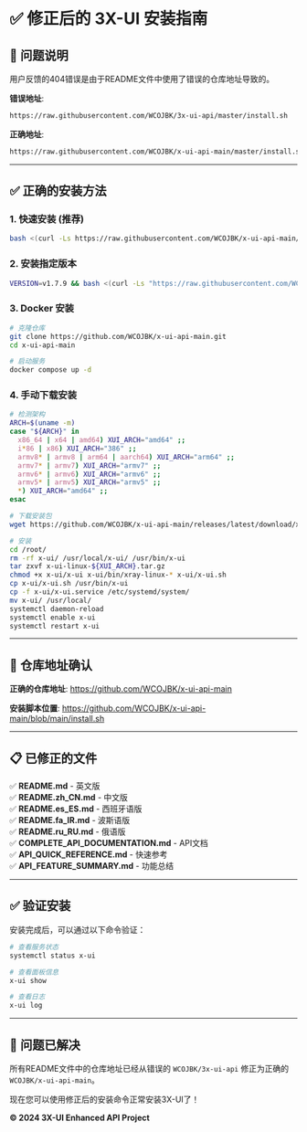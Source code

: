 # ✅ 修正后的 3X-UI 安装指南

## 🔧 问题说明

用户反馈的404错误是由于README文件中使用了错误的仓库地址导致的。

**错误地址**:
```bash
https://raw.githubusercontent.com/WCOJBK/3x-ui-api/master/install.sh
```

**正确地址**:
```bash
https://raw.githubusercontent.com/WCOJBK/x-ui-api-main/master/install.sh
```

---

## ✅ 正确的安装方法

### 1. 快速安装 (推荐)

```bash
bash <(curl -Ls https://raw.githubusercontent.com/WCOJBK/x-ui-api-main/master/install.sh)
```

### 2. 安装指定版本

```bash
VERSION=v1.7.9 && bash <(curl -Ls "https://raw.githubusercontent.com/WCOJBK/x-ui-api-main/$VERSION/install.sh") $VERSION
```

### 3. Docker 安装

```bash
# 克隆仓库
git clone https://github.com/WCOJBK/x-ui-api-main.git
cd x-ui-api-main

# 启动服务
docker compose up -d
```

### 4. 手动下载安装

```bash
# 检测架构
ARCH=$(uname -m)
case "${ARCH}" in
  x86_64 | x64 | amd64) XUI_ARCH="amd64" ;;
  i*86 | x86) XUI_ARCH="386" ;;
  armv8* | armv8 | arm64 | aarch64) XUI_ARCH="arm64" ;;
  armv7* | armv7) XUI_ARCH="armv7" ;;
  armv6* | armv6) XUI_ARCH="armv6" ;;
  armv5* | armv5) XUI_ARCH="armv5" ;;
  *) XUI_ARCH="amd64" ;;
esac

# 下载安装包
wget https://github.com/WCOJBK/x-ui-api-main/releases/latest/download/x-ui-linux-${XUI_ARCH}.tar.gz

# 安装
cd /root/
rm -rf x-ui/ /usr/local/x-ui/ /usr/bin/x-ui
tar zxvf x-ui-linux-${XUI_ARCH}.tar.gz
chmod +x x-ui/x-ui x-ui/bin/xray-linux-* x-ui/x-ui.sh
cp x-ui/x-ui.sh /usr/bin/x-ui
cp -f x-ui/x-ui.service /etc/systemd/system/
mv x-ui/ /usr/local/
systemctl daemon-reload
systemctl enable x-ui
systemctl restart x-ui
```

---

## 🔗 仓库地址确认

**正确的仓库地址**: https://github.com/WCOJBK/x-ui-api-main

**安装脚本位置**: https://github.com/WCOJBK/x-ui-api-main/blob/main/install.sh

---

## 📋 已修正的文件

✅ **README.md** - 英文版  
✅ **README.zh_CN.md** - 中文版  
✅ **README.es_ES.md** - 西班牙语版  
✅ **README.fa_IR.md** - 波斯语版  
✅ **README.ru_RU.md** - 俄语版  
✅ **COMPLETE_API_DOCUMENTATION.md** - API文档  
✅ **API_QUICK_REFERENCE.md** - 快速参考  
✅ **API_FEATURE_SUMMARY.md** - 功能总结  

---

## ✅ 验证安装

安装完成后，可以通过以下命令验证：

```bash
# 查看服务状态
systemctl status x-ui

# 查看面板信息
x-ui show

# 查看日志
x-ui log
```

---

## 🎉 问题已解决

所有README文件中的仓库地址已经从错误的 `WCOJBK/3x-ui-api` 修正为正确的 `WCOJBK/x-ui-api-main`。

现在您可以使用修正后的安装命令正常安装3X-UI了！

**© 2024 3X-UI Enhanced API Project**
